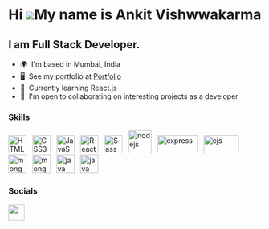 Hi ![](https://user-images.githubusercontent.com/18350557/176309783-0785949b-9127-417c-8b55-ab5a4333674e.gif)My name is Ankit Vishwwakarma
========================================================================================================================================

I am Full Stack Developer.
--------------------------

*   🌍  I'm based in Mumbai, India
*   🖥️  See my portfolio at <a target="_blank" rel="noreferrer" href='https://ankithub.me/Resume/'>Portfolio</a>
*   🧠  Currently learning React.js
*   🤝  I'm open to collaborating on interesting projects as a developer

### Skills

<p align="left">
<a href="https://developer.mozilla.org/en-US/docs/Glossary/HTML5" target="_blank" rel="noreferrer"><img src="https://raw.githubusercontent.com/danielcranney/readme-generator/main/public/icons/skills/html5-colored.svg" width="36" height="36" alt="HTML5" /></a> &nbsp;
<a href="https://www.w3.org/TR/CSS/#css" target="_blank" rel="noreferrer"><img src="https://raw.githubusercontent.com/danielcranney/readme-generator/main/public/icons/skills/css3-colored.svg" width="36" height="36" alt="CSS3" /></a> &nbsp;
<a href="https://developer.mozilla.org/en-US/docs/Web/JavaScript" target="_blank" rel="noreferrer"><img src="https://raw.githubusercontent.com/danielcranney/readme-generator/main/public/icons/skills/javascript-colored.svg" width="36" height="36" alt="JavaScript" /></a> &nbsp;
<a href="https://reactjs.org/" target="_blank" rel="noreferrer"><img src="https://raw.githubusercontent.com/danielcranney/readme-generator/main/public/icons/skills/react-colored.svg" width="36" height="36" alt="React" /></a> &nbsp; 
<a href="https://sass-lang.com/" target="_blank" rel="noreferrer"><img src="https://raw.githubusercontent.com/danielcranney/readme-generator/main/public/icons/skills/sass-colored.svg" width="36" height="36" alt="Sass" /></a> &nbsp; 
<a href="https://nodejs.org/en" target="_blank" rel="noreferrer"><img src="https://nodejs.org/static/images/logo.svg" width="46" height="46" alt="nodejs" /></a> &nbsp; 
<a href="https://expressjs.com/" target="_blank" rel="noreferrer"><img src="https://upload.wikimedia.org/wikipedia/commons/6/64/Expressjs.png" width="80" height="36" alt="express" /></a> &nbsp; 
<a href="https://ejs.co/" target="_blank" rel="noreferrer"><img src="https://www.vhv.rs/dpng/d/543-5432188_logo-ejs-logo-png-transparent-png.png" width="70" height="36" alt="ejs" /></a> &nbsp; 
<a href="https://www.mongodb.com/" target="_blank" rel="noreferrer"><img src="https://raw.githubusercontent.com/danielcranney/readme-generator/main/public/icons/skills/mongodb-colored.svg" width="36" height="36" alt="mongodb" /></a> &nbsp;
<a href="https://mongoosejs.com/" target="_blank" rel="noreferrer"><img src="https://mongoosejs.com/docs/images/mongoose5_62x30_transparent.png" width="36" height="36" alt="mongoose" /></a> &nbsp;
<a href="https://tailwindcss.com/" target="_blank" rel="noreferrer"><img src="https://raw.githubusercontent.com/danielcranney/readme-generator/main/public/icons/skills/mysql-colored.svg" width="36" height="36" alt="java" /></a> &nbsp;
<a href="https://tailwindcss.com/" target="_blank" rel="noreferrer"><img src="https://raw.githubusercontent.com/danielcranney/readme-generator/main/public/icons/skills/java-colored.svg" width="36" height="36" alt="java" /></a> &nbsp; 

### Socials

<p align="left"> <a href="https://www.linkedin.com/in/ankit-vishwakarma-6531221b0/" target="_blank" rel="noreferrer"><img src="https://raw.githubusercontent.com/danielcranney/readme-generator/main/public/icons/socials/linkedin.svg" width="32" height="32" /></a> </p>
